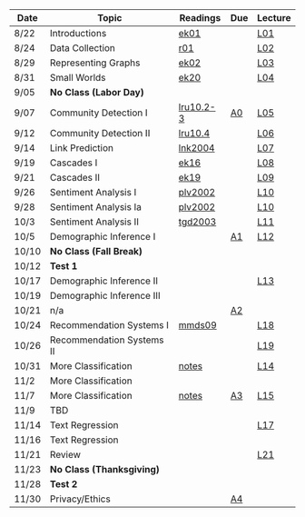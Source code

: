 

| Date  | Topic                      | Readings                      | Due           | Lecture      |
| ----- |----------------------------|-------------------------------|---------------|--------------|
| 8/22  | Introductions              |  [ek01](read/ek-01.pdf)       |               |[L01](lec/l01)|
| 8/24  | Data Collection            |  [r01](read/r-01.pdf)         |               |[L02](lec/l02)|
| 8/29  | Representing Graphs        |  [ek02](read/ek-02.pdf)       |               |[L03](lec/l03)|
| 8/31  | Small Worlds               |  [ek20](read/ek-20.pdf)       |               |[L04](lec/l04)|
| 9/05  | **No Class (Labor Day)**   |                               |               |              |  
| 9/07  | Community Detection I      |  [lru10.2-3](read/lru-10.pdf) | [A0](https://github.com/iit-cs579/assignments/tree/master/a0)  |[L05](lec/l05)|
| 9/12  | Community Detection II     |  [lru10.4](read/lru-10.pdf)   |               |[L06](lec/l06)|
| 9/14  | Link Prediction            |  [lnk2004](read/lnk2004.pdf)  |               |[L07](lec/l07)|
| 9/19  | Cascades I                 |  [ek16](read/ek-16.pdf)       |               |[L08](lec/l08)|
| 9/21  | Cascades II                |  [ek19](read/ek-19.pdf)       |               |[L09](lec/l09)|
| 9/26  | Sentiment Analysis I       |  [plv2002](read/plv2002.pdf)  |               |[L10](lec/l10)|
| 9/28  | Sentiment Analysis Ia      |  [plv2002](read/plv2002.pdf)  |               |[L10](lec/l10)|
| 10/3  | Sentiment Analysis II      |  [tgd2003](read/tgd2003.pdf)  |               |[L11](lec/l11)|
| 10/5  | Demographic Inference I    |                               | [A1](https://github.com/iit-cs579/assignments/tree/master/a1)                |[L12](lec/l12)|
| 10/10 | **No Class (Fall Break)**  |                               |               |              |
| 10/12 | **Test 1**                 |                               |               |              |
| 10/17 | Demographic Inference II   |                               |               |[L13](lec/l13)|
| 10/19 | Demographic Inference III  |                               |               |              |
| 10/21 | n/a                        |                               | [A2](https://github.com/iit-cs579/assignments/tree/master/a2) | |
| 10/24 | Recommendation Systems I   |[mmds09](http://infolab.stanford.edu/~ullman/mmds/ch9.pdf) |               |[L18](lec/l18/) |
| 10/26 | Recommendation Systems II  |                               |               |[L19](lec/l19)|
| 10/31 | More Classification        | [notes](/lec/l14/gd.pdf)      |               |[L14](lec/l14)|
| 11/2  | More Classification        |                               |        | |
| 11/7  | More Classification        | [notes](/lec/l14/logistic.pdf)| [A3](https://github.com/iit-cs579/assignments/tree/master/a3) |[L15](lec/l15)|
| 11/9  | TBD                        |                               |               |          | 
| 11/14 | Text Regression            |                               |               |[L17](lec/l17)|
| 11/16 | Text Regression            |                               |               |              |
| 11/21 | Review             |                               |               | [L21](lec/l21)|
| 11/23 | **No Class (Thanksgiving)**|                               |               |          |
| 11/28 | **Test 2**                    |                               | | |
| 11/30 |     Privacy/Ethics              |                               |       [A4](https://github.com/iit-cs579/assignments/tree/master/a4)        |          |
